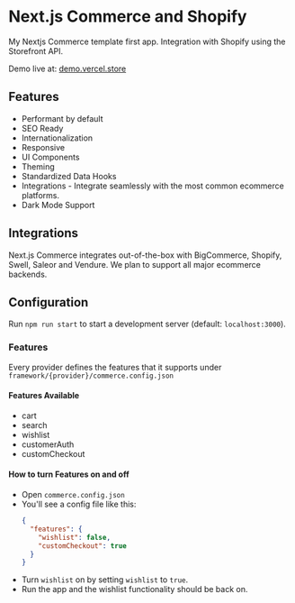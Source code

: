 # Next.js Commerce and Shopify

My Nextjs Commerce template first app. Integration with Shopify using the Storefront API.

Demo live at: [demo.vercel.store](https://demo.vercel.store/)

## Features

- Performant by default
- SEO Ready
- Internationalization
- Responsive
- UI Components
- Theming
- Standardized Data Hooks
- Integrations - Integrate seamlessly with the most common ecommerce platforms.
- Dark Mode Support

## Integrations

Next.js Commerce integrates out-of-the-box with BigCommerce, Shopify, Swell, Saleor and Vendure. We plan to support all major ecommerce backends.

## Configuration

Run `npm run start` to start a development server (default: `localhost:3000`). 

### Features

Every provider defines the features that it supports under `framework/{provider}/commerce.config.json`

#### Features Available

- cart
- search
- wishlist
- customerAuth
- customCheckout

#### How to turn Features on and off

- Open `commerce.config.json`
- You'll see a config file like this:
  ```json
  {
    "features": {
      "wishlist": false,
      "customCheckout": true
    }
  }
  ```
- Turn `wishlist` on by setting `wishlist` to `true`.
- Run the app and the wishlist functionality should be back on.

